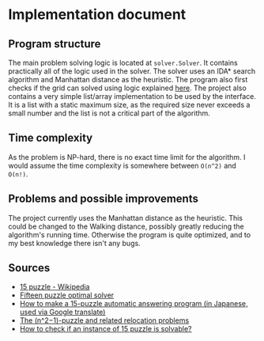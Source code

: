 # Implementation document

## Program structure

The main problem solving logic is located at `solver.Solver`. It contains practically all of the logic used in the solver. 
The solver uses an IDA* search algorithm and Manhattan distance as the heuristic. The program also first checks if the grid can solved using logic
explained [here](https://www.geeksforgeeks.org/check-instance-15-puzzle-solvable/). The project also contains a very simple list/array implementation to be used by the interface. 
It is a list with a static maximum size, as the required size never exceeds a small number and the list is not a critical part of the algorithm. 

## Time complexity

As the problem is NP-hard, there is no exact time limit for the algorithm. I would assume the time complexity is somewhere between `O(n^2)` and `O(n!)`. 

## Problems and possible improvements

The project currently uses the Manhattan distance as the heuristic. This could be changed to the Walking distance, possibly greatly reducing the algorithm's running time. 
Otherwise the program is quite optimized, and to my best knowledge there isn't any bugs. 

## Sources

- [15 puzzle - Wikipedia](https://en.wikipedia.org/wiki/15_puzzle)
- [Fifteen puzzle optimal solver](http://kociemba.org/themen/fifteen/fifteensolver.html)
- [How to make a 15-puzzle automatic answering program (in Japanese, used via Google translate)](http://www.ic-net.or.jp/home/takaken/nt/slide/solve15.html)
- [The (n^2−1)-puzzle and related relocation problems](https://www.sciencedirect.com/science/article/pii/S0747717108800016)
- [How to check if an instance of 15 puzzle is solvable?](https://www.geeksforgeeks.org/check-instance-15-puzzle-solvable/)

